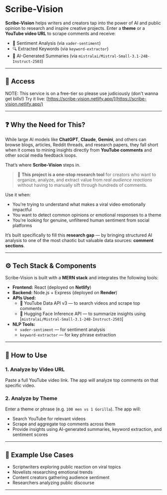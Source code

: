 # Scribe-Vision

**Scribe-Vision** helps writers and creators tap into the power of AI and public opinion to research and inspire creative projects. Enter a **theme** or a **YouTube video URL** to scrape comments and receive:

- 🧠 Sentiment Analysis (via `vader-sentiment`)
- 🔍 Extracted Keywords (via `keyword-extractor`)
- 📝 AI-Generated Summaries (via `mistralai/Mistral-Small-3.1-24B-Instruct-2503`)

---

## 🔗 Access
NOTE: This service is on a free-tier so please use judiciously (don't wanna get bills!)
Try it live: [https://scribe-vision.netlify.app/](https://scribe-vision.netlify.app/)

---

## ❓ Why the Need for This?

While large AI models like **ChatGPT**, **Claude**, **Gemini**, and others can browse blogs, articles, Reddit threads, and research papers, they fall short when it comes to mining insights directly from **YouTube comments** and other social media feedback loops.

That’s where **Scribe-Vision** steps in.

> 🧰 **This project is a one-stop research tool** for creators who want to organize, analyze, and extract value from *real audience reactions* without having to manually sift through hundreds of comments.

Use it when:
- You're trying to understand what makes a viral video emotionally impactful
- You want to detect common opinions or emotional responses to a theme
- You're looking for genuine, unfiltered human sentiment from social platforms

It’s built specifically to fill this **research gap** — by bringing structured AI analysis to one of the most chaotic but valuable data sources: **comment sections**.

---

## ⚙️ Tech Stack & Components

Scribe-Vision is built with a **MERN stack** and integrates the following tools:

- **Frontend:** React (deployed on **Netlify**)  
- **Backend:** Node.js + Express (deployed on **Render**)  
- **APIs Used:**
  - 🎥 YouTube Data API v3 — to search videos and scrape top comments
  - 🤖 Hugging Face Inference API — to summarize insights using [`mistralai/Mistral-Small-3.1-24B-Instruct-2503`]
- **NLP Tools:**
  - `vader-sentiment` — for sentiment analysis
  - `keyword-extractor` — for key phrase extraction

---

## 🧪 How to Use

### 1. Analyze by Video URL  
Paste a full YouTube video link. The app will analyze top comments on that specific video.

### 2. Analyze by Theme  
Enter a theme or phrase (e.g. `100 men vs 1 Gorilla`). The app will:
- Search YouTube for relevant videos  
- Scrape and aggregate top comments across them  
- Provide insights using AI-generated summaries, keyword extraction, and sentiment scores

---

## 📌 Example Use Cases
- Scriptwriters exploring public reaction on viral topics  
- Novelists researching emotional trends  
- Content creators gathering audience sentiment  
- Researchers analyzing public discourse

---

